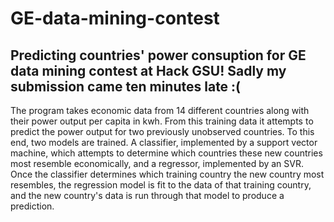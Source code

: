 # GE-data-mining-contest
Predicting countries' power consuption for GE data mining contest at Hack GSU! Sadly my submission came ten minutes late :(
---------------------------------------------------------------------------------------------------------------------------
The program takes economic data from 14 different countries along with their power output per capita in kwh. From this training data it attempts to predict the power output for two previously unobserved countries.
To this end, two models are trained. A classifier, implemented by a support vector machine, which attempts to determine which countries these new countries most resemble economically, and a regressor, implemented by an SVR. 
Once the classifier determines which training country the new country most resembles, the regression model is fit to the data of that training country, and the new country's data is run through that model to produce a prediction.
